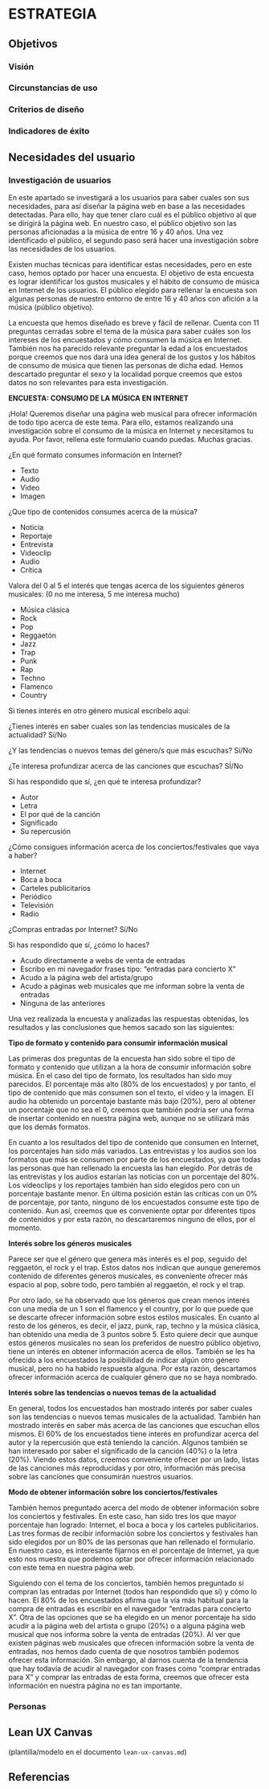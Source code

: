 # ESTRATEGIA

## Objetivos 

### Visión

### Circunstancias de uso

### Criterios de diseño

### Indicadores de éxito

## Necesidades del usuario

### Investigación de usuarios

En este apartado se investigará a los usuarios para saber cuales son sus necesidades, para así diseñar la página web en base a las necesidades detectadas. Para ello, hay que tener claro cuál es el público objetivo al que se dirigirá la página web. En nuestro caso, el público objetivo son las personas aficionadas a la música de entre 16 y 40 años. Una vez identificado el público, el segundo paso será hacer una investigación sobre las necesidades de los usuarios.

Existen muchas técnicas para identificar estas necesidades, pero en este caso, hemos optado por hacer una encuesta. El objetivo de esta encuesta es lograr identificar los gustos musicales y el hábito de consumo de música en Internet de los usuarios. El público elegido para rellenar la encuesta son algunas personas de nuestro entorno de entre 16 y 40 años con afición a la música (público objetivo).  

La encuesta que hemos diseñado es breve y fácil de rellenar. Cuenta con 11 preguntas cerradas sobre el tema de la música para saber cuáles son los intereses de los encuestados y cómo consumen la música en Internet. También nos ha parecido relevante preguntar la edad a los encuestados porque creemos que nos dará una idea general de los gustos y los hábitos de consumo de música que tienen las personas de dicha edad. Hemos descartado preguntar el sexo y la localidad porque creemos que estos datos no son relevantes para esta investigación.

**ENCUESTA: CONSUMO DE LA MÚSICA EN INTERNET**

¡Hola! Queremos diseñar una página web musical para ofrecer información de todo tipo acerca de este tema. Para ello, estamos realizando una investigación sobre el consumo de la música en Internet y necesitamos tu ayuda. Por favor, rellena este formulario cuando puedas. Muchas gracias.

¿En qué formato consumes información en Internet? 
- Texto 
- Audio 
- Video 
- Imagen 

¿Que tipo de contenidos consumes acerca de la música? 
- Noticia
- Reportaje 
- Entrevista 
- Videoclip 
- Audio
- Crítica

Valora del 0 al 5 el interés que tengas acerca de los siguientes géneros musicales: (0 no me interesa, 5 me interesa mucho)
- Música clásica  
- Rock 
- Pop 
- Reggaetón 
- Jazz 
- Trap 
- Punk 
- Rap 
- Techno 
- Flamenco 
- Country 

Si tienes interés en otro género musical escríbelo aquí:

¿Tienes interés en saber cuales son las tendencias musicales de la actualidad? Sí/No

¿Y las tendencias o nuevos temas del género/s que más escuchas? Sí/No

¿Te interesa profundizar acerca de las canciones que escuchas? SÍ/No

Si has respondido que sí, ¿en qué te interesa profundizar?
- Autor  
- Letra 
- El por qué de la canción 
- Significado 
- Su repercusión 

¿Cómo consigues información acerca de los conciertos/festivales que vaya a haber?
- Internet
- Boca a boca
- Carteles publicitarios
- Periódico 
- Televisión
- Radio

¿Compras entradas por Internet? Sí/No

Si has respondido que sí, ¿cómo lo haces?
- Acudo directamente a webs de venta de entradas 
- Escribo en mi navegador frases tipo: “entradas para concierto X”  
- Acudo a la página web del artista/grupo  
- Acudo a páginas web musicales que me informan sobre la venta de entradas 
- Ninguna de las anteriores

Una vez realizada la encuesta y analizadas las respuestas obtenidas, los resultados y las conclusiones que hemos sacado son las siguientes:

**Tipo de formato y contenido para consumir información musical**

Las primeras dos preguntas de la encuesta han sido sobre el tipo de formato y contenido que utilizan a la hora de consumir información sobre música. En el caso del tipo de formato, los resultados han sido muy parecidos. El porcentaje más alto (80% de los encuestados) y por tanto, el tipo de contenido que más consumen son el texto, el vídeo y la imagen. El audio ha obtenido un porcentaje bastante más bajo (20%), pero al obtener un porcentaje que no sea el 0, creemos que también podría ser una forma de insertar contenido en nuestra página web, aunque no se utilizará más que los demás formatos.

En cuanto a los resultados del tipo de contenido que consumen en Internet, los porcentajes han sido más variados. Las entrevistas y los audios son los formatos que más se consumen por parte de los encuestados, ya que todas las personas que han rellenado la encuesta las han elegido. Por detrás de las entrevistas y los audios estarían las noticias con un porcentaje del 80%. Los videoclips y los reportajes también han sido elegidos pero con un porcentaje bastante menor. En última posición están las críticas con un 0% de porcentaje, por tanto, ninguno de los encuestados consume este tipo de contenido. Aun así, creemos que es conveniente optar por diferentes tipos de contenidos y por esta razón, no descartaremos ninguno de ellos, por el momento.

**Interés sobre los géneros musicales**

Parece ser que el género que genera más interés es el pop, seguido del reggaetón, el rock y el trap. Estos datos nos indican que aunque generemos contenido de diferentes géneros musicales, es conveniente ofrecer más espacio al pop, sobre todo, pero también al reggaetón, el rock y el trap.

Por otro lado, se ha observado que los géneros que crean menos interés con una media de un 1 son el flamenco y el country, por lo que puede que se descarte ofrecer información sobre estos estilos musicales. En cuanto al resto de los géneros, es decir, el jazz, punk, rap, techno y la música clásica, han obtenido una media de 3 puntos sobre 5. Esto quiere decir que aunque estos géneros musicales no sean los preferidos de nuestro público objetivo, tiene un interés en obtener información acerca de ellos. También se les ha ofrecido a los encuestados la posibilidad de indicar algún otro género musical, pero no ha habido respuesta alguna. Por esta razón, descartamos ofrecer información acerca de cualquier género que no se haya nombrado.

**Interés sobre las tendencias o nuevos temas de la actualidad**

En general, todos los encuestados han mostrado interés por saber cuales son las tendencias o nuevos temas musicales de la actualidad. También han mostrado interés en saber más acerca de las canciones que escuchan ellos mismos. El 60% de los encuestados tiene interés en profundizar acerca del autor y la repercusión que está teniendo la canción. Algunos también se han interesado por saber el significado de la canción (40%) o la letra (20%). Viendo estos datos, creemos conveniente ofrecer por un lado, listas de las canciones más reproducidas y por otro, información más precisa sobre las canciones que consumirán nuestros usuarios.

**Modo de obtener información sobre los conciertos/festivales**

También hemos preguntado acerca del modo de obtener información sobre los conciertos y festivales. En este caso, han sido tres los que mayor porcentaje han logrado: Internet, el boca a boca y los carteles publicitarios. Las tres formas de recibir información sobre los conciertos y festivales han sido elegidos por un 80% de las personas que han rellenado el formulario. En nuestro caso, es interesante fijarnos en el porcentaje de Internet, ya que esto nos muestra que podemos optar por ofrecer información relacionado con este tema en nuestra página web. 

Siguiendo con el tema de los conciertos, también hemos preguntado si compran las entradas por Internet (todos han respondido que sí) y cómo lo hacen. El 80% de los encuestados afirma que la vía más habitual para la compra de entradas es escribir en el navegador “entradas para concierto X”. Otra de las opciones que se ha elegido en un menor porcentaje ha sido acudir a la página web del artista o grupo (20%) o a alguna página web musical que nos informa sobre la venta de entradas (20%). Al ver que existen páginas web musicales que ofrecen información sobre la venta de entradas, nos hemos dado cuenta de que nosotros también podemos ofrecer esta información. Sin embargo, al darnos cuenta de  la tendencia que hay todavía de acudir al navegador con frases como “comprar entradas para X” y comprar las entradas de esta forma, creemos que ofrecer esta información en nuestra página no es tan importante. 


### Personas

## Lean UX Canvas

(plantilla/modelo en el documento `lean-ux-canvas.md`)

## Referencias